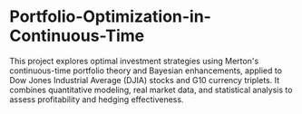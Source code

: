 # Portfolio-Optimization-in-Continuous-Time
This project explores optimal investment strategies using Merton's continuous-time portfolio theory and Bayesian enhancements, applied to Dow Jones Industrial Average (DJIA) stocks and G10 currency triplets. It combines quantitative modeling, real market data, and statistical analysis to assess profitability and hedging effectiveness.
